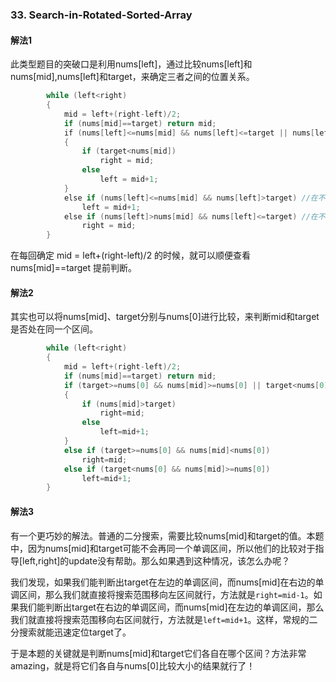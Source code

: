 ### 33. Search-in-Rotated-Sorted-Array
#### 解法1
此类型题目的突破口是利用nums[left]，通过比较nums[left]和nums[mid],nums[left]和target，来确定三者之间的位置关系。
```cpp
        while (left<right)
        {
            mid = left+(right-left)/2;            
            if (nums[mid]==target) return mid;            
            if (nums[left]<=nums[mid] && nums[left]<=target || nums[left]>nums[mid] && nums[left]>target) //在同一个区段
            {
                if (target<nums[mid])
                    right = mid;
                else
                    left = mid+1;
            }
            else if (nums[left]<=nums[mid] && nums[left]>target) //在不同区段
                left = mid+1;
            else if (nums[left]>nums[mid] && nums[left]<=target) //在不同区段   
                right = mid;                
        }
```
在每回确定 mid = left+(right-left)/2 的时候，就可以顺便查看 nums[mid]==target 提前判断。

#### 解法2
其实也可以将nums[mid]、target分别与nums[0]进行比较，来判断mid和target是否处在同一个区间。
```cpp
        while (left<right)
        {
            mid = left+(right-left)/2;
            if (nums[mid]==target) return mid;            
            if (target>=nums[0] && nums[mid]>=nums[0] || target<nums[0] && nums[mid]<nums[0])
            {
                if (nums[mid]>target)
                    right=mid;
                else
                    left=mid+1;
            }
            else if (target>=nums[0] && nums[mid]<nums[0])
                right=mid;
            else if (target<nums[0] && nums[mid]>=nums[0])
                left=mid+1;
        }
```        

#### 解法3
有一个更巧妙的解法。普通的二分搜索，需要比较nums[mid]和target的值。本题中，因为nums[mid]和target可能不会再同一个单调区间，所以他们的比较对于指导[left,right]的update没有帮助。那么如果遇到这种情况，该怎么办呢？

我们发现，如果我们能判断出target在左边的单调区间，而nums[mid]在右边的单调区间，那么我们就直接将搜索范围移向左区间就行，方法就是```right=mid-1```。如果我们能判断出target在右边的单调区间，而nums[mid]在左边的单调区间，那么我们就直接将搜索范围移向右区间就行，方法就是```left=mid+1```。这样，常规的二分搜索就能迅速定位target了。

于是本题的关键就是判断nums[mid]和target它们各自在哪个区间？方法非常amazing，就是将它们各自与nums[0]比较大小的结果就行了！
